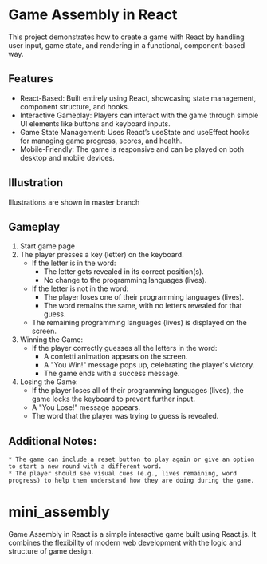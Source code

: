 # Game Assembly in React

This project demonstrates how to create a game with React by handling user input, game state, and rendering in a functional, component-based way.

## Features

* React-Based: Built entirely using React, showcasing state management, component structure, and hooks.
* Interactive Gameplay: Players can interact with the game through simple UI elements like buttons and keyboard inputs.
* Game State Management: Uses React’s useState and useEffect hooks for managing game progress, scores, and health.
* Mobile-Friendly: The game is responsive and can be played on both desktop and mobile devices.

## Illustration
Illustrations are shown in master branch

## Gameplay
1. Start game page
2. The player presses a key (letter) on the keyboard.
    * If the letter is in the word:
         + The letter gets revealed in its correct position(s).
         + No change to the programming languages (lives).
    * If the letter is not in the word:
         + The player loses one of their programming languages (lives).
         + The word remains the same, with no letters revealed for that guess.
     * The remaining programming languages (lives) is displayed on the screen.
3. Winning the Game: 
    * If the player correctly guesses all the letters in the word:
         + A confetti animation appears on the screen.
         + A "You Win!" message pops up, celebrating the player's victory.
         + The game ends with a success message.
4. Losing the Game:
    * If the player loses all of their programming languages (lives), the game locks the keyboard to prevent further input.
    * A "You Lose!" message appears.
    * The word that the player was trying to guess is revealed.
## Additional Notes:
    * The game can include a reset button to play again or give an option to start a new round with a different word.
    * The player should see visual cues (e.g., lives remaining, word progress) to help them understand how they are doing during the game.
# mini_assembly
Game Assembly in React is a simple interactive game built using React.js. It combines the flexibility of modern web development with the logic and structure of game design.
